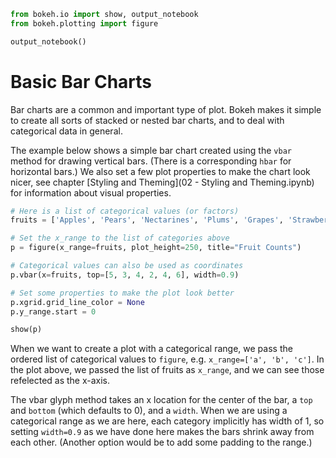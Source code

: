 ``` Python
from bokeh.io import show, output_notebook
from bokeh.plotting import figure

output_notebook()
```  

# Basic Bar Charts
Bar charts are a common and important type of plot. Bokeh makes it simple to create all sorts of stacked or nested bar charts, 
and to deal with categorical data in general.

The example below shows a simple bar chart created using the ```vbar``` method for drawing vertical bars. 
(There is a corresponding ```hbar``` for horizontal bars.) We also set a few plot properties to make the chart look nicer, 
see chapter \[Styling and Theming](02 - Styling and Theming.ipynb) for information about visual properties.  

``` Python
# Here is a list of categorical values (or factors)
fruits = ['Apples', 'Pears', 'Nectarines', 'Plums', 'Grapes', 'Strawberries']

# Set the x_range to the list of categories above
p = figure(x_range=fruits, plot_height=250, title="Fruit Counts")

# Categorical values can also be used as coordinates
p.vbar(x=fruits, top=[5, 3, 4, 2, 4, 6], width=0.9)

# Set some properties to make the plot look better
p.xgrid.grid_line_color = None
p.y_range.start = 0

show(p)
```  
When we want to create a plot with a categorical range, we pass the ordered list of categorical values to ```figure```, 
e.g. ```x_range=['a', 'b', 'c']```. In the plot above, we passed the list of fruits as ```x_range```, and we can see those refelected as the x-axis.

The vbar glyph method takes an x location for the center of the bar, a ```top``` and ```bottom``` (which defaults to 0), and a ```width```. 
When we are using a categorical range as we are here, each category implicitly has width of 1, 
so setting ```width=0.9``` as we have done here makes the bars shrink away from each other. (Another option would be to add some padding to the range.)
